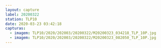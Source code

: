 ```yaml
---
layout: capture
label: 20200322
station: TLP10
date: 2020-03-23 03:42:18
capturas:
  - imagem: TLP10/2020/202003/20200322/M20200323_034218_TLP_10P.jpg
  - imagem: TLP10/2020/202003/20200322/M20200323_082050_TLP_10P.jpg
---
```


